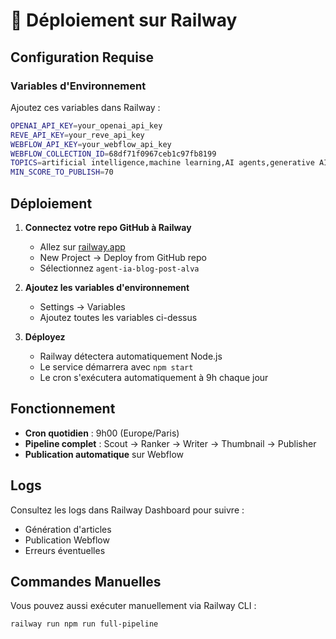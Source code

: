 # 🚂 Déploiement sur Railway

## Configuration Requise

### Variables d'Environnement

Ajoutez ces variables dans Railway :

```bash
OPENAI_API_KEY=your_openai_api_key
REVE_API_KEY=your_reve_api_key
WEBFLOW_API_KEY=your_webflow_api_key
WEBFLOW_COLLECTION_ID=68df71f0967ceb1c97fb8199
TOPICS=artificial intelligence,machine learning,AI agents,generative AI
MIN_SCORE_TO_PUBLISH=70
```

## Déploiement

1. **Connectez votre repo GitHub à Railway**
   - Allez sur [railway.app](https://railway.app)
   - New Project → Deploy from GitHub repo
   - Sélectionnez `agent-ia-blog-post-alva`

2. **Ajoutez les variables d'environnement**
   - Settings → Variables
   - Ajoutez toutes les variables ci-dessus

3. **Déployez**
   - Railway détectera automatiquement Node.js
   - Le service démarrera avec `npm start`
   - Le cron s'exécutera automatiquement à 9h chaque jour

## Fonctionnement

- **Cron quotidien** : 9h00 (Europe/Paris)
- **Pipeline complet** : Scout → Ranker → Writer → Thumbnail → Publisher
- **Publication automatique** sur Webflow

## Logs

Consultez les logs dans Railway Dashboard pour suivre :
- Génération d'articles
- Publication Webflow
- Erreurs éventuelles

## Commandes Manuelles

Vous pouvez aussi exécuter manuellement via Railway CLI :
```bash
railway run npm run full-pipeline
```
